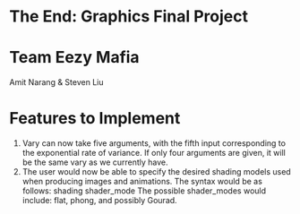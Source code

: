 # The End: Graphics Final Project

# Team Eezy Mafia
Amit Narang & Steven Liu

# Features to Implement

1. Vary can now take five arguments, with the fifth input corresponding to the exponential rate of variance. If only four arguments are given, it will be the same vary as we currently have. 
2. The user would now be able to specify the desired shading models used when producing images and animations. 
    The syntax would be as follows: shading shader_mode
   The possible shader_modes would include: flat, phong, and possibly Gourad.

